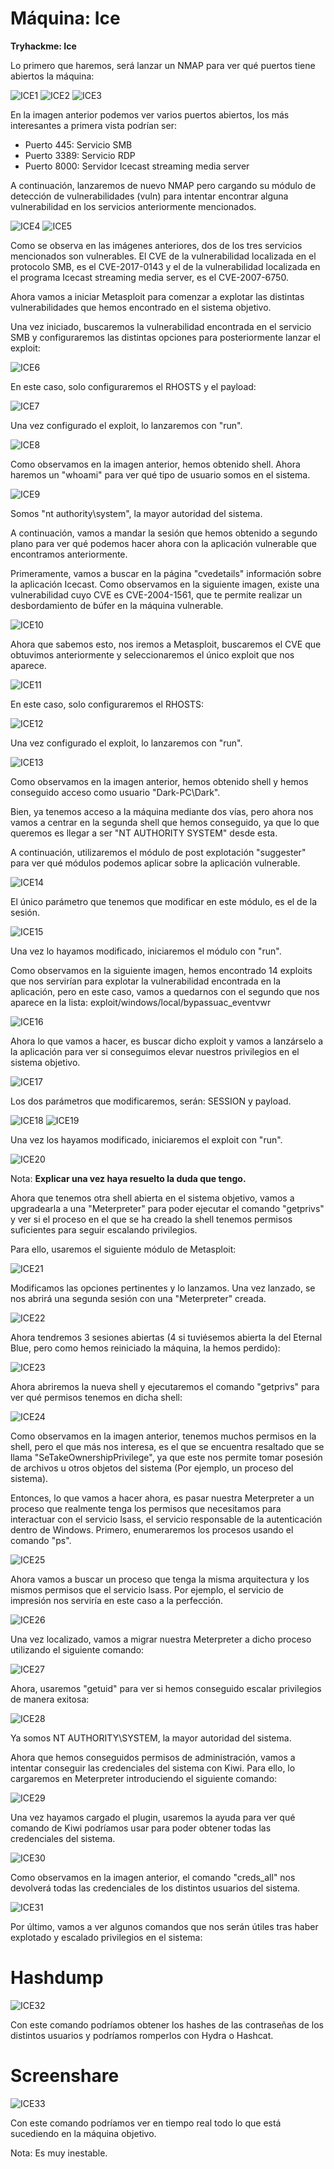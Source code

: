 # Máquina: Ice

**Tryhackme: Ice**

Lo primero que haremos, será lanzar un NMAP para ver qué puertos tiene abiertos la máquina:

![ICE1](https://github.com/AntonioPC94/Ice/blob/b495337a9e7770cd03a4a4d080b19a85a1a6b770/img/ICE1.png)
![ICE2](https://github.com/AntonioPC94/Ice/blob/b495337a9e7770cd03a4a4d080b19a85a1a6b770/img/ICE2.png)
![ICE3](https://github.com/AntonioPC94/Ice/blob/b495337a9e7770cd03a4a4d080b19a85a1a6b770/img/ICE3.png)

En la imagen anterior podemos ver varios puertos abiertos, los más interesantes a primera vista podrían ser:

- Puerto 445: Servicio SMB
- Puerto 3389: Servicio RDP
- Puerto 8000: Servidor Icecast streaming media server

A continuación, lanzaremos de nuevo NMAP pero cargando su módulo de detección de vulnerabilidades (vuln) para intentar encontrar alguna vulnerabilidad en los servicios anteriormente mencionados.

![ICE4](https://github.com/AntonioPC94/Ice/blob/b495337a9e7770cd03a4a4d080b19a85a1a6b770/img/ICE4.png)
![ICE5](https://github.com/AntonioPC94/Ice/blob/e241e129e20484f79c258ac7f73b58805b0e9329/img/ICE5.png)

Como se observa en las imágenes anteriores, dos de los tres servicios mencionados son vulnerables. El CVE de la vulnerabilidad localizada en el protocolo SMB, es el CVE-2017-0143 y el de la vulnerabilidad localizada en el programa Icecast streaming media server, es el CVE-2007-6750.

Ahora vamos a iniciar Metasploit para comenzar a explotar las distintas vulnerabilidades que hemos encontrado en el sistema objetivo.

Una vez iniciado, buscaremos la vulnerabilidad encontrada en el servicio SMB y configuraremos las distintas opciones para posteriormente lanzar el exploit:

![ICE6](https://github.com/AntonioPC94/Ice/blob/b495337a9e7770cd03a4a4d080b19a85a1a6b770/img/ICE6.png)

En este caso, solo configuraremos el RHOSTS y el payload:

![ICE7](https://github.com/AntonioPC94/Ice/blob/b495337a9e7770cd03a4a4d080b19a85a1a6b770/img/ICE7.png)

Una vez configurado el exploit, lo lanzaremos con "run".

![ICE8](https://github.com/AntonioPC94/Ice/blob/b495337a9e7770cd03a4a4d080b19a85a1a6b770/img/ICE8.png)

Como observamos en la imagen anterior, hemos obtenido shell. Ahora haremos un "whoami" para ver qué tipo de usuario somos en el sistema.

![ICE9](https://github.com/AntonioPC94/Ice/blob/b495337a9e7770cd03a4a4d080b19a85a1a6b770/img/ICE9.png)

Somos "nt authority\system", la mayor autoridad del sistema.

A continuación, vamos a mandar la sesión que hemos obtenido a segundo plano para ver qué podemos hacer ahora con la aplicación vulnerable que encontramos anteriormente.

Primeramente, vamos a buscar en la página "cvedetails" información sobre la aplicación Icecast. Como observamos en la siguiente imagen, existe una vulnerabilidad cuyo CVE es CVE-2004-1561, que te permite realizar un desbordamiento de búfer en la máquina vulnerable.

![ICE10](https://github.com/AntonioPC94/Ice/blob/b495337a9e7770cd03a4a4d080b19a85a1a6b770/img/ICE10.png)

Ahora que sabemos esto, nos iremos a Metasploit, buscaremos el CVE que obtuvimos anteriormente y seleccionaremos el único exploit que nos aparece.

![ICE11](https://github.com/AntonioPC94/Ice/blob/b495337a9e7770cd03a4a4d080b19a85a1a6b770/img/ICE11.png)

En este caso, solo configuraremos el RHOSTS:

![ICE12](https://github.com/AntonioPC94/Ice/blob/b495337a9e7770cd03a4a4d080b19a85a1a6b770/img/ICE12.png)

Una vez configurado el exploit, lo lanzaremos con "run".

![ICE13](https://github.com/AntonioPC94/Ice/blob/b495337a9e7770cd03a4a4d080b19a85a1a6b770/img/ICE13.png)

Como observamos en la imagen anterior, hemos obtenido shell y hemos conseguido acceso como usuario "Dark-PC\\Dark".

Bien, ya tenemos acceso a la máquina mediante dos vías, pero ahora nos vamos a centrar en la segunda shell que hemos conseguido, ya que lo que queremos es llegar a ser "NT AUTHORITY SYSTEM" desde esta.

A continuación, utilizaremos el módulo de post explotación "suggester" para ver qué módulos podemos aplicar sobre la aplicación vulnerable.

![ICE14](https://github.com/AntonioPC94/Ice/blob/b495337a9e7770cd03a4a4d080b19a85a1a6b770/img/ICE14.png)

El único parámetro que tenemos que modificar en este módulo, es el de la sesión.

![ICE15](https://github.com/AntonioPC94/Ice/blob/b495337a9e7770cd03a4a4d080b19a85a1a6b770/img/ICE15.png)

Una vez lo hayamos modificado, iniciaremos el módulo con "run".

Como observamos en la siguiente imagen, hemos encontrado 14 exploits que nos servirían para explotar la vulnerabilidad encontrada en la aplicación, pero en este caso, vamos a quedarnos con el segundo que nos aparece en la lista: exploit/windows/local/bypassuac_eventvwr

![ICE16](https://github.com/AntonioPC94/Ice/blob/b495337a9e7770cd03a4a4d080b19a85a1a6b770/img/ICE16.png)

Ahora lo que vamos a hacer, es buscar dicho exploit y vamos a lanzárselo a la aplicación para ver si conseguimos elevar nuestros privilegios en el sistema objetivo.

![ICE17](https://github.com/AntonioPC94/Ice/blob/b495337a9e7770cd03a4a4d080b19a85a1a6b770/img/ICE17.png)

Los dos parámetros que modificaremos, serán: SESSION y payload.

![ICE18](https://github.com/AntonioPC94/Ice/blob/b495337a9e7770cd03a4a4d080b19a85a1a6b770/img/ICE18.png)
![ICE19](https://github.com/AntonioPC94/Ice/blob/b495337a9e7770cd03a4a4d080b19a85a1a6b770/img/ICE19.png)

Una vez los hayamos modificado, iniciaremos el exploit con "run".

![ICE20](https://github.com/AntonioPC94/Ice/blob/b495337a9e7770cd03a4a4d080b19a85a1a6b770/img/ICE20.png)

Nota: **Explicar una vez haya resuelto la duda que tengo.**

Ahora que tenemos otra shell abierta en el sistema objetivo, vamos a upgradearla a una "Meterpreter" para poder ejecutar el comando "getprivs" y ver si el proceso en el que se ha creado la shell tenemos permisos suficientes para seguir escalando privilegios.

Para ello, usaremos el siguiente módulo de Metasploit:

![ICE21](https://github.com/AntonioPC94/Ice/blob/b495337a9e7770cd03a4a4d080b19a85a1a6b770/img/ICE21.png)

Modificamos las opciones pertinentes y lo lanzamos. Una vez lanzado, se nos abrirá una segunda sesión con una "Meterpreter" creada.

![ICE22](https://github.com/AntonioPC94/Ice/blob/b495337a9e7770cd03a4a4d080b19a85a1a6b770/img/ICE22.png)

Ahora tendremos 3 sesiones abiertas (4 si tuviésemos abierta la del Eternal Blue, pero como hemos reiniciado la máquina, la hemos perdido):

![ICE23](https://github.com/AntonioPC94/Ice/blob/b495337a9e7770cd03a4a4d080b19a85a1a6b770/img/ICE23.png)

Ahora abriremos la nueva shell y ejecutaremos el comando "getprivs" para ver qué permisos tenemos en dicha shell:

![ICE24](https://github.com/AntonioPC94/Ice/blob/b495337a9e7770cd03a4a4d080b19a85a1a6b770/img/ICE24.png)

Como observamos en la imagen anterior, tenemos muchos permisos en la shell, pero el que más nos interesa, es el que se encuentra resaltado que se llama "SeTakeOwnershipPrivilege", ya que este nos permite tomar posesión de archivos u otros objetos del sistema (Por ejemplo, un proceso del sistema).

Entonces, lo que vamos a hacer ahora, es pasar nuestra Meterpreter a un proceso que realmente tenga los permisos que necesitamos para interactuar con el servicio lsass, el servicio responsable de la autenticación dentro de Windows. Primero, enumeraremos los procesos usando el comando "ps".

![ICE25](https://github.com/AntonioPC94/Ice/blob/b495337a9e7770cd03a4a4d080b19a85a1a6b770/img/ICE25.png)

Ahora vamos a buscar un proceso que tenga la misma arquitectura y los mismos permisos que el servicio lsass. Por ejemplo, el servicio de impresión nos serviría en este caso a la perfección.

![ICE26](https://github.com/AntonioPC94/Ice/blob/b495337a9e7770cd03a4a4d080b19a85a1a6b770/img/ICE26.png)

Una vez localizado, vamos a migrar nuestra Meterpreter a dicho proceso utilizando el siguiente comando:

![ICE27](https://github.com/AntonioPC94/Ice/blob/b495337a9e7770cd03a4a4d080b19a85a1a6b770/img/ICE27.png)

Ahora, usaremos "getuid" para ver si hemos conseguido escalar privilegios de manera exitosa:

![ICE28](https://github.com/AntonioPC94/Ice/blob/b495337a9e7770cd03a4a4d080b19a85a1a6b770/img/ICE28.png)

Ya somos NT AUTHORITY\SYSTEM, la mayor autoridad del sistema.

Ahora que hemos conseguidos permisos de administración, vamos a intentar conseguir las credenciales del sistema con Kiwi. Para ello, lo cargaremos en Meterpreter introduciendo el siguiente comando:

![ICE29](https://github.com/AntonioPC94/Ice/blob/b495337a9e7770cd03a4a4d080b19a85a1a6b770/img/ICE29.png)

Una vez hayamos cargado el plugin, usaremos la ayuda para ver qué comando de Kiwi podríamos usar para poder obtener todas las credenciales del sistema.

![ICE30](https://github.com/AntonioPC94/Ice/blob/b495337a9e7770cd03a4a4d080b19a85a1a6b770/img/ICE30.png)

Como observamos en la imagen anterior, el comando "creds_all" nos devolverá todas las credenciales de los distintos usuarios del sistema.

![ICE31](https://github.com/AntonioPC94/Ice/blob/b495337a9e7770cd03a4a4d080b19a85a1a6b770/img/ICE31.png)

Por último, vamos a ver algunos comandos que nos serán útiles tras haber explotado y escalado privilegios en el sistema:

# Hashdump

![ICE32](https://github.com/AntonioPC94/Ice/blob/b495337a9e7770cd03a4a4d080b19a85a1a6b770/img/ICE32.png)

Con este comando podríamos obtener los hashes de las contraseñas de los distintos usuarios y podríamos romperlos con Hydra o Hashcat.

# Screenshare

![ICE33](https://github.com/AntonioPC94/Ice/blob/b495337a9e7770cd03a4a4d080b19a85a1a6b770/img/ICE33.png)

Con este comando podríamos ver en tiempo real todo lo que está sucediendo en la máquina objetivo.

Nota: Es muy inestable.


